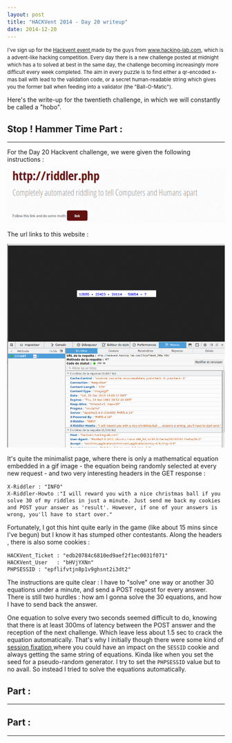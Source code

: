 ```yaml
---
layout: post
title: "HACKVent 2014 - Day 20 writeup"
date: 2014-12-20
---
```


<small>
I've sign up for the <a href = "hackvent.hacking-lab.com"> Hackvent event </a> made by the guys from <a href = "www.hacking-lab.com"> www.hacking-lab.com</a>, which is a advent-like hacking competition. Every day there is a new challenge posted at midnight which has a to solved at best in the same day, the challenge becoming increasingly more difficult every week completed. The aim in every puzzle is to find either a qr-encoded x-mas ball with lead to the validation code, or a secret human-readable string which gives you the former ball when feeding into a validator (the "Ball-O-Matic"). 
</small>

Here's the write-up for the twentieth challenge, in which we will constantly be called a "hobo".

<!--more-->

## Stop ! Hammer Time Part :

- - - - - - -

For the Day 20 Hackvent challenge, we were given the following instructions :

![Riddle from hackvent.hacking-lab.com for Day 20](/assets/hackvent/20/riddle.png)

The url links to this website : 

![Basic math calculations, isn't it ?](/assets/hackvent/20/riddler_website.png)

It's quite the minimalist page, where there is only a mathematical equation embedded in a gif image - the equation being randomly selected at every new request - and two very interesting headers in the GET response : 

<pre><code>X-Riddler : "INFO"
X-Riddler-Howto :"I will reward you with a nice christmas ball if you solve 30 of my riddles in just a minute. Just send me back my cookies and POST your answer as 'result'. However, if one of your answers is wrong, you'll have to start over."
</code></pre>

Fortunately, I got this hint quite early in the game (like about 15 mins since I've begun) but I know it has stumped other contestants. Along the headers , there is also some cookies : 

<pre><code>HACKVent_Ticket : "edb20784c6810ed9aef2f1ec0031f071"
HACKVent_User   : "bHVjYXNn"
PHPSESSID : "epflifvtjn8p1v9ghsnt2i3dt2"
</code></pre>

The instructions are quite clear : I have to "solve" one way or another 30 equations under a minute, and send a POST request for every answer. There is still two hurdles : how am I gonna solve the 30 equations, and how I have to send back the answer.

One equation to solve every two seconds seemed difficult to do, knowing that there is at least 300ms of latency between the POST answer and the reception of the next challenge. Which leave less about 1.5 sec to crack the equation automatically. That's why I initially though there were some kind of <a href="http://en.wikipedia.org/wiki/Session_fixation"> session fixation </a> where you could have an impact on the <code>SESSID</code> cookie and always getting the same string of equations. Kinda like when you set the seed for a pseudo-random generator. I try to set the <code>PHPSESSID</code> value but to no avail. So instead I tried to solve the equations automatically.


##  Part :

- - - - - - -




##  Part :

- - - - - - -

